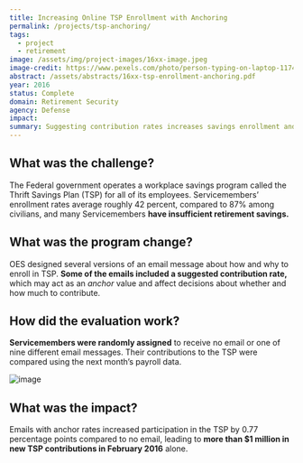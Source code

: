 ```yaml
---
title: Increasing Online TSP Enrollment with Anchoring
permalink: /projects/tsp-anchoring/
tags:
  - project
  - retirement
image: /assets/img/project-images/16xx-image.jpeg
image-credit: https://www.pexels.com/photo/person-typing-on-laptop-1174775/
abstract: /assets/abstracts/16xx-tsp-enrollment-anchoring.pdf
year: 2016
status: Complete
domain: Retirement Security
agency: Defense
impact:
summary: Suggesting contribution rates increases savings enrollment and contributions
---
```

## What was the challenge?

The Federal government operates a workplace savings program called the Thrift Savings Plan (TSP) for all of its employees. Servicemembers’ enrollment rates average roughly 42 percent, compared to 87% among civilians, and many Servicemembers **have insufficient retirement savings.**

## What was the program change?

OES designed several versions of an email message about how and why to enroll in TSP.  **Some of the emails included a suggested contribution rate,** which may act as an *anchor* value and affect decisions about whether and how much to contribute.

## How did the evaluation work?

**Servicemembers were randomly assigned** to receive no email or one of nine different email messages. Their contributions to the TSP were compared using the next month’s payroll data. 

![image]({{site.baseurl}}/assets/img/project-images/16xx-graph.png)

## What was the impact?

Emails with anchor rates increased participation in the TSP by 0.77 percentage points compared to no email, leading to **more than $1 million in new TSP contributions in February 2016** alone.
